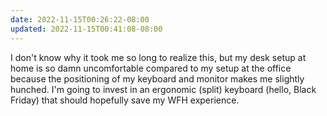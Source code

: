 ```yaml
---
date: 2022-11-15T00:26:22-08:00
updated: 2022-11-15T00:41:08-08:00 
---
```


I don't know why it took me so long to realize this, but my desk setup at home is so damn uncomfortable compared to my setup at the office because the positioning of my keyboard and monitor makes me slightly hunched. I'm going to invest in an ergonomic (split) keyboard (hello, Black Friday) that should hopefully save my WFH experience.
